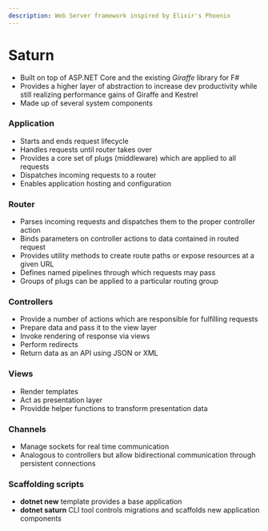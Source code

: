 ```yaml
---
description: Web Server framework inspired by Elixir's Phoenix
---
```


# Saturn

* Built on top of ASP.NET Core and the existing _Giraffe_ library for F\#
* Provides a higher layer of abstraction to increase dev productivity while still realizing performance gains of Giraffe and Kestrel
* Made up of several system components

### Application

* Starts and ends request lifecycle
* Handles requests until router takes over
* Provides a core set of plugs \(middleware\) which are applied to all requests
* Dispatches incoming requests to a router
* Enables application hosting and configuration

### Router

* Parses incoming requests and dispatches them to the proper controller action
* Binds parameters on controller actions to data contained in routed request
* Provides utility methods to create route paths or expose resources at a given URL
* Defines named pipelines through which requests may pass
* Groups of plugs can be applied to a particular routing group

### Controllers

* Provide a number of actions which are responsible for fulfilling requests
* Prepare data and pass it to the view layer
* Invoke rendering of response via views
* Perform redirects
* Return data as an API using JSON or XML

### Views

* Render templates
* Act as presentation layer
* Providde helper functions to transform presentation data

### Channels

* Manage sockets for real time communication
* Analogous to controllers but allow bidirectional communication through persistent connections

### Scaffolding scripts

* **dotnet new** template provides a base application
* **dotnet saturn** CLI tool controls migrations and scaffolds new application components

